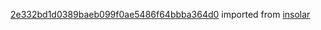 [2e332bd1d0389baeb099f0ae5486f64bbba364d0](https://github.com/insolar/insolar/commit/2e332bd1d0389baeb099f0ae5486f64bbba364d0) imported from [insolar](https://github.com/insolar/insolar)
